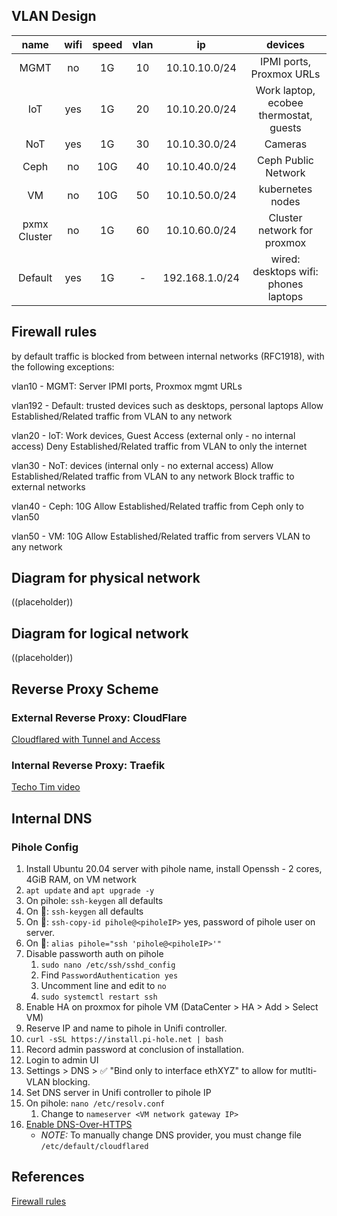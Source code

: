 ## VLAN Design

| name         | wifi | speed | vlan | ip         | devices                                                                                  |
|:------------:|:----:|:----:|:----:|:----------:|:----------------------------------------------------------------------------------------:|
| MGMT          | no   | 1G | 10    | 10.10.10.0/24  | IPMI ports, Proxmox URLs                                                           
| IoT          | yes  | 1G | 20   | 10.10.20.0/24 | Work laptop, ecobee thermostat, guests |
| NoT | yes   | 1G   | 30 | 10.10.30.0/24 |  Cameras                                                                    |
| Ceph      | no   | 10G | 40   | 10.10.40.0/24 | Ceph Public Network
| VM | no   | 10G | 50   | 10.10.50.0/24 | kubernetes nodes                                                                    |
| pxmx Cluster | no   | 1G | 60   | 10.10.60.0/24 | Cluster network for proxmox                                                                    |
Default         | yes  | 1G | -   | 192.168.1.0/24 | wired: desktops wifi: phones  laptops                                                             |

## Firewall rules
by default traffic is blocked from between internal networks (RFC1918), with the following exceptions:

vlan10 - MGMT: Server IPMI ports, Proxmox mgmt URLs

vlan192 - Default: trusted devices such as desktops, personal laptops
Allow Established/Related traffic from VLAN to any network

vlan20 - IoT: Work devices, Guest Access (external only - no internal access)
Deny Established/Related traffic from VLAN to only the internet

vlan30 - NoT: devices (internal only - no external access)
Allow Established/Related traffic from VLAN to any network
Block traffic to external networks

vlan40 - Ceph: 10G
Allow Established/Related traffic from Ceph only to vlan50

vlan50 - VM: 10G
Allow Established/Related traffic from servers VLAN to any network

## Diagram for physical network

((placeholder))

## Diagram for logical network

((placeholder))

## Reverse Proxy Scheme

### External Reverse Proxy: CloudFlare

[Cloudflared with Tunnel and Access](https://noted.lol/say-goodbye-to-reverse-proxy-and-hello-to-cloudflare-tunnels/)

### Internal Reverse Proxy: Traefik

[Techo Tim video](https://www.youtube.com/watch?v=liV3c9m_OX8&t=524s)

## Internal DNS

### Pihole Config
1. Install Ubuntu 20.04 server with pihole name, install Openssh - 2 cores, 4GiB RAM, on VM network
1. `apt update` and `apt upgrade -y`
1. On pihole: `ssh-keygen` all defaults
1. On : `ssh-keygen` all defaults
1. On : `ssh-copy-id pihole@<piholeIP>` yes, password of pihole user on server.
1. On : `alias pihole="ssh 'pihole@<piholeIP>'"`
1. Disable passworth auth on pihole
    1. `sudo nano /etc/ssh/sshd_config`
    1. Find `PasswordAuthentication yes`
    1. Uncomment line and edit to `no`
    1. `sudo systemctl restart ssh`
1. Enable HA on proxmox for pihole VM (DataCenter > HA > Add > Select VM)
1. Reserve IP and name to pihole in Unifi controller.
1. `curl -sSL https://install.pi-hole.net | bash`
1. Record admin password at conclusion of installation.
1. Login to admin UI
1. Settings > DNS > ✅ "Bind only to interface ethXYZ" to allow for mutlti-VLAN blocking.
1. Set DNS server in Unifi controller to pihole IP
1. On pihole: `nano /etc/resolv.conf`
    1. Change to `nameserver <VM network gateway IP>`
1. [Enable DNS-Over-HTTPS](https://docs.pi-hole.net/guides/dns/cloudflared/)
    * _NOTE:_ To manually change DNS provider, you must change file `/etc/default/cloudflared`


## References
[Firewall rules](https://help.ui.com/hc/en-us/articles/115003173168-UniFi-UDM-USG-Introduction-to-Firewall-Rules#4)